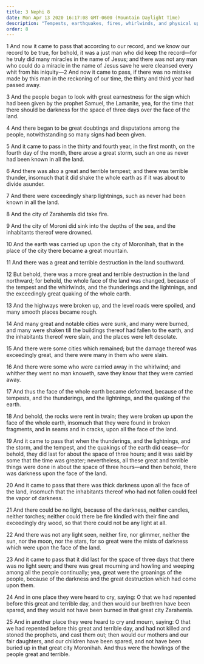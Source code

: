 ```yaml
---
title: 3 Nephi 8
date: Mon Apr 13 2020 16:17:08 GMT-0600 (Mountain Daylight Time)
description: "Tempests, earthquakes, fires, whirlwinds, and physical upheavals attest the crucifixion of Christ—Many people are destroyed—Darkness covers the land for three days—Those who remain bemoan their fate. About A.D. 33–34."
order: 8
---
```


1 And now it came to pass that according to our record, and we know our record to be true, for behold, it was a just man who did keep the record—for he truly did many miracles in the name of Jesus; and there was not any man who could do a miracle in the name of Jesus save he were cleansed every whit from his iniquity—2 And now it came to pass, if there was no mistake made by this man in the reckoning of our time, the thirty and third year had passed away.

3 And the people began to look with great earnestness for the sign which had been given by the prophet Samuel, the Lamanite, yea, for the time that there should be darkness for the space of three days over the face of the land.

4 And there began to be great doubtings and disputations among the people, notwithstanding so many signs had been given.

5 And it came to pass in the thirty and fourth year, in the first month, on the fourth day of the month, there arose a great storm, such an one as never had been known in all the land.

6 And there was also a great and terrible tempest; and there was terrible thunder, insomuch that it did shake the whole earth as if it was about to divide asunder.

7 And there were exceedingly sharp lightnings, such as never had been known in all the land.

8 And the city of Zarahemla did take fire.

9 And the city of Moroni did sink into the depths of the sea, and the inhabitants thereof were drowned.

10 And the earth was carried up upon the city of Moronihah, that in the place of the city there became a great mountain.

11 And there was a great and terrible destruction in the land southward.

12 But behold, there was a more great and terrible destruction in the land northward; for behold, the whole face of the land was changed, because of the tempest and the whirlwinds, and the thunderings and the lightnings, and the exceedingly great quaking of the whole earth.

13 And the highways were broken up, and the level roads were spoiled, and many smooth places became rough.

14 And many great and notable cities were sunk, and many were burned, and many were shaken till the buildings thereof had fallen to the earth, and the inhabitants thereof were slain, and the places were left desolate.

15 And there were some cities which remained; but the damage thereof was exceedingly great, and there were many in them who were slain.

16 And there were some who were carried away in the whirlwind; and whither they went no man knoweth, save they know that they were carried away.

17 And thus the face of the whole earth became deformed, because of the tempests, and the thunderings, and the lightnings, and the quaking of the earth.

18 And behold, the rocks were rent in twain; they were broken up upon the face of the whole earth, insomuch that they were found in broken fragments, and in seams and in cracks, upon all the face of the land.

19 And it came to pass that when the thunderings, and the lightnings, and the storm, and the tempest, and the quakings of the earth did cease—for behold, they did last for about the space of three hours; and it was said by some that the time was greater; nevertheless, all these great and terrible things were done in about the space of three hours—and then behold, there was darkness upon the face of the land.

20 And it came to pass that there was thick darkness upon all the face of the land, insomuch that the inhabitants thereof who had not fallen could feel the vapor of darkness.

21 And there could be no light, because of the darkness, neither candles, neither torches; neither could there be fire kindled with their fine and exceedingly dry wood, so that there could not be any light at all.

22 And there was not any light seen, neither fire, nor glimmer, neither the sun, nor the moon, nor the stars, for so great were the mists of darkness which were upon the face of the land.

23 And it came to pass that it did last for the space of three days that there was no light seen; and there was great mourning and howling and weeping among all the people continually; yea, great were the groanings of the people, because of the darkness and the great destruction which had come upon them.

24 And in one place they were heard to cry, saying: O that we had repented before this great and terrible day, and then would our brethren have been spared, and they would not have been burned in that great city Zarahemla.

25 And in another place they were heard to cry and mourn, saying: O that we had repented before this great and terrible day, and had not killed and stoned the prophets, and cast them out; then would our mothers and our fair daughters, and our children have been spared, and not have been buried up in that great city Moronihah. And thus were the howlings of the people great and terrible.
